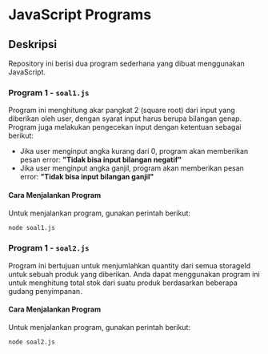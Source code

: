 # JavaScript Programs

## Deskripsi

Repository ini berisi dua program sederhana yang dibuat menggunakan JavaScript.

### Program 1 - `soal1.js`

Program ini menghitung akar pangkat 2 (square root) dari input yang diberikan oleh user, dengan syarat input harus berupa bilangan genap. Program juga melakukan pengecekan input dengan ketentuan sebagai berikut:

- Jika user menginput angka kurang dari 0, program akan memberikan pesan error: **"Tidak bisa input bilangan negatif"**
- Jika user menginput angka ganjil, program akan memberikan pesan error: **"Tidak bisa input bilangan ganjil"**

#### Cara Menjalankan Program

Untuk menjalankan program, gunakan perintah berikut:

```bash
node soal1.js
```



### Program 1 - `soal2.js`

Program ini bertujuan untuk menjumlahkan quantity dari semua storageId untuk sebuah produk yang diberikan. Anda dapat menggunakan program ini untuk menghitung total stok dari suatu produk berdasarkan beberapa gudang penyimpanan.

#### Cara Menjalankan Program

Untuk menjalankan program, gunakan perintah berikut:

```bash
node soal2.js
